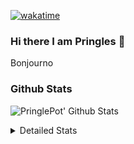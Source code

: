 [![wakatime](https://wakatime.com/badge/user/abd317df-612e-44b4-8787-15db7b574b2f.svg)](https://wakatime.com/@abd317df-612e-44b4-8787-15db7b574b2f)
### Hi there I am Pringles 👋

Bonjourno

### Github Stats
![PringlePot' Github Stats](https://github-readme-stats.vercel.app/api?username=PringlePot&show_icons=true&theme=dark&count_private=true)

<details>
  <summary>Detailed Stats</summary>
    
<!--START_SECTION:waka-->
![Code Time](http://img.shields.io/badge/Code%20Time-457%20hrs%201%20min-blue)

![Profile Views](http://img.shields.io/badge/Profile%20Views-3-blue)

![Lines of code](https://img.shields.io/badge/From%20Hello%20World%20I%27ve%20Written-110%20Thousand%20lines%20of%20code-blue)

**🐱 My GitHub Data** 

> 🏆 261 Contributions in the Year 2022
 > 
> 📦 90.8 kB Used in GitHub's Storage 
 > 
> 🚫 Not Opted to Hire
 > 
> 📜 10 Public Repositories 
 > 
> 🔑 12 Private Repositories  
 > 
**I'm an Early 🐤** 

```text
🌞 Morning    155 commits    ████░░░░░░░░░░░░░░░░░░░░░   17.51% 
🌆 Daytime    346 commits    █████████░░░░░░░░░░░░░░░░   39.1% 
🌃 Evening    384 commits    ██████████░░░░░░░░░░░░░░░   43.39% 
🌙 Night      0 commits      ░░░░░░░░░░░░░░░░░░░░░░░░░   0.0%

```
📅 **I'm Most Productive on Sunday** 

```text
Monday       167 commits    ████░░░░░░░░░░░░░░░░░░░░░   18.87% 
Tuesday      83 commits     ██░░░░░░░░░░░░░░░░░░░░░░░   9.38% 
Wednesday    100 commits    ██░░░░░░░░░░░░░░░░░░░░░░░   11.3% 
Thursday     124 commits    ███░░░░░░░░░░░░░░░░░░░░░░   14.01% 
Friday       81 commits     ██░░░░░░░░░░░░░░░░░░░░░░░   9.15% 
Saturday     143 commits    ████░░░░░░░░░░░░░░░░░░░░░   16.16% 
Sunday       187 commits    █████░░░░░░░░░░░░░░░░░░░░   21.13%

```


📊 **This Week I Spent My Time On** 

```text
⌚︎ Time Zone: Europe/Amsterdam

💬 Programming Languages: 
TypeScript               6 hrs 44 mins       ███████████░░░░░░░░░░░░░░   44.87% 
Go                       6 hrs 9 mins        ██████████░░░░░░░░░░░░░░░   41.02% 
CSS                      1 hr 50 mins        ███░░░░░░░░░░░░░░░░░░░░░░   12.31% 
HTML                     9 mins              ░░░░░░░░░░░░░░░░░░░░░░░░░   1.11% 
JSON                     2 mins              ░░░░░░░░░░░░░░░░░░░░░░░░░   0.26%

🔥 Editors: 
WebStorm                 8 hrs 22 mins       ██████████████░░░░░░░░░░░   55.75% 
GoLand                   6 hrs 38 mins       ███████████░░░░░░░░░░░░░░   44.25%

🐱‍💻 Projects: 
Frontend                 8 hrs 22 mins       ██████████████░░░░░░░░░░░   55.75% 
Backend                  6 hrs 10 mins       ██████████░░░░░░░░░░░░░░░   41.07% 
Viewer                   28 mins             ░░░░░░░░░░░░░░░░░░░░░░░░░   3.18%

💻 Operating System: 
Windows                  15 hrs 1 min        █████████████████████████   100.0%

```

**I Mostly Code in Java** 

```text
Java                     7 repos             ██████████░░░░░░░░░░░░░░░   41.18% 
JavaScript               2 repos             ███░░░░░░░░░░░░░░░░░░░░░░   11.76% 
TypeScript               2 repos             ███░░░░░░░░░░░░░░░░░░░░░░   11.76% 
HTML                     2 repos             ███░░░░░░░░░░░░░░░░░░░░░░   11.76% 
Python                   1 repo              █░░░░░░░░░░░░░░░░░░░░░░░░   5.88%

```


**Timeline**

![Chart not found](https://raw.githubusercontent.com/PringlePot/PringlePot/main/charts/bar_graph.png) 


 Last Updated on 14/03/2022 00:48:57 UTC
<!--END_SECTION:waka-->

</details>
